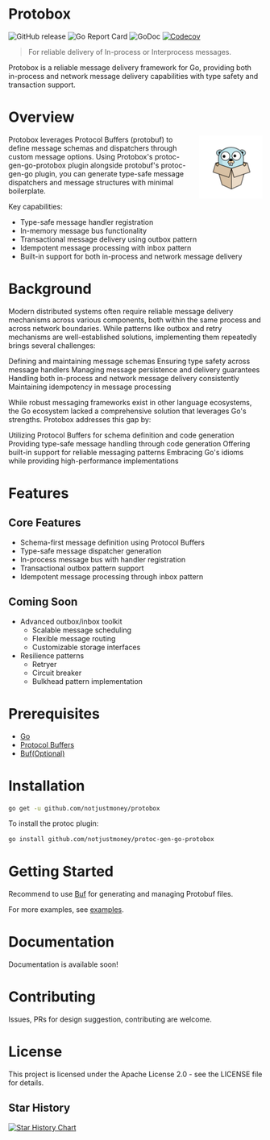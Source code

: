 # Protobox
![GitHub release](https://img.shields.io/github/release/notjustmoney/protobox.svg)
![Go Report Card](https://goreportcard.com/badge/github.com/notjustmoney/protobox)
![GoDoc](https://godoc.org/github.com/notjustmoney/protobox?status.svg)
[![Codecov](https://codecov.io/gh/notjustmoney/protobox/branch/main/graph/badge.svg)](https://codecov.io/gh/notjustmoney/protobox)


> For reliable delivery of In-process or Interprocess messages.

Protobox is a reliable message delivery framework for Go, providing both in-process and network message delivery capabilities with type safety and transaction support.



# Overview
<p>
<img src="./logo/protobox-gopher.png" style="width: 25%; float: right; margin: 0 0 10px 20px;" alt="protobox-gopher">
Protobox leverages Protocol Buffers (protobuf) to define message schemas and dispatchers through custom message options. Using Protobox's protoc-gen-go-protobox plugin alongside protobuf's protoc-gen-go plugin, you can generate type-safe message dispatchers and message structures with minimal boilerplate.
</p>

Key capabilities:

- Type-safe message handler registration
- In-memory message bus functionality
- Transactional message delivery using outbox pattern
- Idempotent message processing with inbox pattern
- Built-in support for both in-process and network message delivery


# Background
Modern distributed systems often require reliable message delivery mechanisms across various components, both within the same process and across network boundaries. While patterns like outbox and retry mechanisms are well-established solutions, implementing them repeatedly brings several challenges:

Defining and maintaining message schemas
Ensuring type safety across message handlers
Managing message persistence and delivery guarantees
Handling both in-process and network message delivery consistently
Maintaining idempotency in message processing

While robust messaging frameworks exist in other language ecosystems, the Go ecosystem lacked a comprehensive solution that leverages Go's strengths. Protobox addresses this gap by:

Utilizing Protocol Buffers for schema definition and code generation
Providing type-safe message handling through code generation
Offering built-in support for reliable messaging patterns
Embracing Go's idioms while providing high-performance implementations

# Features
## Core Features

- Schema-first message definition using Protocol Buffers
- Type-safe message dispatcher generation
- In-process message bus with handler registration
- Transactional outbox pattern support
- Idempotent message processing through inbox pattern

## Coming Soon

- Advanced outbox/inbox toolkit
  - Scalable message scheduling
  - Flexible message routing
  - Customizable storage interfaces
- Resilience patterns
  - Retryer
  - Circuit breaker
  - Bulkhead pattern implementation

# Prerequisites
- [Go](https://golang.org/dl/)
- [Protocol Buffers](https://developers.google.com/protocol-buffers/docs/downloads)
- [Buf(Optional)](https://docs.buf.build/installation)

# Installation
```bash
go get -u github.com/notjustmoney/protobox
```

To install the protoc plugin:
```bash
go install github.com/notjustmoney/protoc-gen-go-protobox
```

# Getting Started
Recommend to use [Buf](https://docs.buf.build/installation) for generating and managing Protobuf files.

For more examples, see [examples](./examples).

# Documentation
Documentation is available soon!

# Contributing
Issues, PRs for design suggestion, contributing are welcome.

# License
This project is licensed under the Apache License 2.0 - see the LICENSE file for details.

## Star History

[![Star History Chart](https://api.star-history.com/svg?repos=notjustmoney/protobox&type=Date)](https://star-history.com/#notjustmoney/protobox&Date)